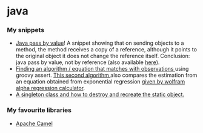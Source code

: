 # java

### My snippets

* [Java pass by value](http://groovyconsole.appspot.com/script/5150188356239360)! A snippet showing that on sending objects to a method, the method receives a copy of a reference, although it points to the original object it does not change the reference itself. Conclusion: java pass by value, not by reference \(also available [here](https://ideone.com/HTJ2Nc)\). 
* [Finding an algorithm / equation that matches with observations ](http://groovyconsole.appspot.com/script/5203477827420160)using groovy assert. [This second algorithm ](http://groovyconsole.appspot.com/script/5097740564430848)also compares the estimation from an equation obtained from exponential regression [given by wolfram alpha regression calculator](https://www.wolframalpha.com/widgets/view.jsp?id=a96a9e81ac4bbb54f8002bb61b8d3472).
* [A singleton class and how to destroy and recreate the static object.](https://ideone.com/me1NvQ)

### My favourite libraries

* [Apache Camel](apache-camel.md)

